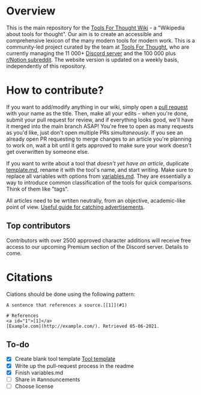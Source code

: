 # Overview

This is the main repository for the [Tools For Thought Wiki](https://forthought.tools/wiki) - a "Wikipedia about tools for thought". Our aim is to create an accessible and comprehensive lexicon of the many modern tools for modern work. This is a community-led project curated by the team at [Tools For Thought](https://forthought.tools), who are currently managing the 11 000+ [Discord server](https://discord.gg/hGNfbtRPS5) and the 100 000 plus [r/Notion subreddit](https://www.reddit.com/r/Notion/). The website version is updated on a weekly basis, independently of this repository.

# How to contribute?

If you want to add/modify anything in our wiki, simply open a [pull request](https://docs.github.com/en/github/collaborating-with-pull-requests/proposing-changes-to-your-work-with-pull-requests/creating-a-pull-request) with your name as the title. Then, make all your edits - when you're done, submit your pull request for review, and if everything looks good, we'll have it merged into the main branch ASAP! You're free to open as many requests as you'd like, just don't open multiple PRs *simultaneously*. If you see an already open PR requesting to merge changes to an article you're planning to work on, wait a bit until it gets approved to make sure your work doesn't get overwritten by someone else.

If you want to write about a tool that *doesn't yet have an article*, duplicate [template.md](https://github.com/ToolsForThought/tool-wiki/blob/master/template.md), rename it with the tool's name, and start writing. Make sure to replace all variables with options from [variables.md](https://github.com/ToolsForThought/tool-wiki/blob/master/variables.md). They are essentially a way to introduce common classification of the tools for quick comparisons. Think of them like "tags".

All articles need to be wrtiten neutrally, from an objective, academic-like point of view. [Useful guide for catching advertisements](https://en.wikipedia.org/wiki/Wikipedia:Identifying_blatant_advertising).

## Top contributors

Contributors with over 2500 approved character additions will receive free access to our upcoming Premium section of the Discord server. Details to come.

# Citations

Ciations should be done using the following pattern:

```
A sentence that references a source.[[1]](#1)

# References
<a id="1">[1]</a>
[Example.com](http://example.com/). Retrieved 05-06-2021.
```

## To-do

- [x]  Create blank tool template [Tool template](https://github.com/ToolsForThought/tool-wiki/blob/master/template.md)
- [x]  Write up the pull-request process in the readme
- [x]  Finish variables.md
- [ ]  Share in #announcements
- [ ]  Choose license
